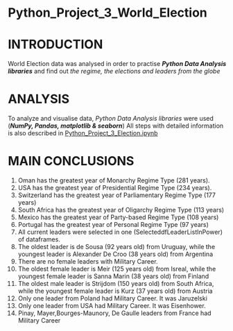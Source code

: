 # Python_Project_3_World_Election
# INTRODUCTION

World Election data was analysed in order to practise ***Python Data Analysis libraries*** and find out _the regime, the elections and leaders from the globe_

# ANALYSIS

To analyze and visualise data, _Python Data Analysis libraries_ were used (***NumPy, Pandas, matplotlib & seaborn***)
All steps with detailed information is also described in [Python_Project_3_Election.ipynb](https://github.com/Longwinter93/Python_Data_Analysis_Libraries_Projects/blob/main/Python_Project_3_World_Election/Python_Project_3_Election.ipynb)

# MAIN CONCLUSIONS
1. Oman has the greatest year of Monarchy Regime Type (281 years).
2. USA has the greatest year of Presidential Regime Type (234 years).
3. Switzerland has the greatest year of Parliamentary Regime Type (177 years)
4. South Africa has the greatest year of Oligarchy  Regime Type (113 years)
5. Mexico has the greatest year of Party-based  Regime Type (108 years)
6. Portugal has the greatest year of Personal  Regime Type (97 years)
7. All current leaders were selected in one (SelecteddfLeaderListInPower) of dataframes. 
8. The oldest leader is de Sousa (92 years old) from Uruguay, while the youngest leader is Alexander De Croo (38 years old) from Argentina
9. There are no female leaders with Military Career.
10. The oldest female leader is Meir (125 years old) from Isreal, while the youngest female leader is Sanna Marin (38 years old) from Finland
11. The oldest male leader is Strijdom (150 years old) from South Africa, while the youngest female leader is Kurz (37 years old) from Austria
12. Only one leader from Poland had Military Career. It was Jaruzelski
13.  Only one leader from USA had Military Career. It was Eisenhower.
14.  Pinay, Mayer,Bourges-Maunory, De Gaulle  leaders from France had Military Career

